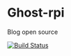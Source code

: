 # Ghost-rpi
Blog open source

[![Build Status](https://jenkins.test.codexatomos.org/job/Ghost/badge/icon)](https://jenkins.test.codexatomos.org/job/Ghost/)
